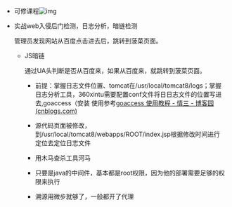- 可修课程![img](https://api2.mubu.com/v3/document_image/7966393b-c9e5-4905-b604-f02ff8141545.png)

- 实战web入侵后门检测，日志分析，暗链检测

  管理员发现网站从百度点击进去后，跳转到菠菜页面。

  - JS暗链

    

    通过UA头判断是否从百度来，如果从百度来，就跳转到菠菜页面。

    - 前提：掌握日志文件位置、tomcat在/usr/local/tomcat8/logs；掌握日志分析工具，360xintu需要配置conf文件将日日志文件的位置写进去,goaccess（安装
      使用参考[goaccess 使用教程 - 情三 - 博客园 (cnblogs.com)](https://www.cnblogs.com/qing123/p/16687934.html)

    - 源代码页面被修改，到/usr/local/tomcat8/webapps/ROOT/index.jsp根据修改时间进行定位去定位日志文件

    - 用木马查杀工具河马

    - 只要是java的中间件，基本都是root权限，因为他的部署需要足够的权限来执行

    - 溯源用微步就够了，一般都开了代理